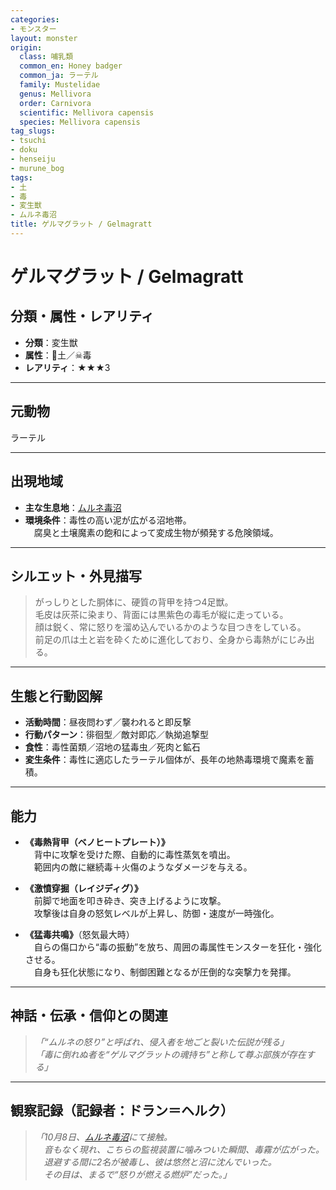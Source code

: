 ```yaml
---
categories:
- モンスター
layout: monster
origin:
  class: 哺乳類
  common_en: Honey badger
  common_ja: ラーテル
  family: Mustelidae
  genus: Mellivora
  order: Carnivora
  scientific: Mellivora capensis
  species: Mellivora capensis
tag_slugs:
- tsuchi
- doku
- henseiju
- murune_bog
tags:
- 土
- 毒
- 変生獣
- ムルネ毒沼
title: ゲルマグラット / Gelmagratt
---
```


# ゲルマグラット / Gelmagratt

## 分類・属性・レアリティ

* **分類**：変生獣  
* **属性**：🌱土／☠毒  
* **レアリティ**：★★★3

---

## 元動物
ラーテル

---

## 出現地域

* **主な生息地**：[ムルネ毒沼](../place/murune_bog.md)  
* **環境条件**：毒性の高い泥が広がる沼地帯。  
　腐臭と土壌魔素の飽和によって変成生物が頻発する危険領域。

---

## シルエット・外見描写

> がっしりとした胴体に、硬質の背甲を持つ4足獣。  
> 毛皮は灰茶に染まり、背面には黒紫色の毒毛が縦に走っている。  
> 顔は鋭く、常に怒りを溜め込んでいるかのような目つきをしている。  
> 前足の爪は土と岩を砕くために進化しており、全身から毒熱がにじみ出る。

---

## 生態と行動図解

* **活動時間**：昼夜問わず／襲われると即反撃  
* **行動パターン**：徘徊型／敵対即応／執拗追撃型  
* **食性**：毒性菌類／沼地の猛毒虫／死肉と鉱石  
* **変生条件**：毒性に適応したラーテル個体が、長年の地熱毒環境で魔素を蓄積。

---

## 能力

* **《毒熱背甲（ベノヒートプレート）》**  
　背中に攻撃を受けた際、自動的に毒性蒸気を噴出。  
　範囲内の敵に継続毒＋火傷のようなダメージを与える。

* **《激憤穿掘（レイジディグ）》**  
　前脚で地面を叩き砕き、突き上げるように攻撃。  
　攻撃後は自身の怒気レベルが上昇し、防御・速度が一時強化。

* **《猛毒共鳴》**（怒気最大時）  
　自らの傷口から“毒の振動”を放ち、周囲の毒属性モンスターを狂化・強化させる。  
　自身も狂化状態になり、制御困難となるが圧倒的な突撃力を発揮。

---

## 神話・伝承・信仰との関連

> *「“ムルネの怒り”と呼ばれ、侵入者を地ごと裂いた伝説が残る」*  
> *「毒に倒れぬ者を“ゲルマグラットの魂持ち”と称して尊ぶ部族が存在する」*

---

## 観察記録（記録者：ドラン＝ヘルク）

> *「10月8日、[ムルネ毒沼](../place/murune_bog.md)にて接触。  
　音もなく現れ、こちらの監視装置に噛みついた瞬間、毒霧が広がった。  
　退避する間に2名が被毒し、彼は悠然と沼に沈んでいった。  
　その目は、まるで“怒りが燃える燃炉”だった。」*